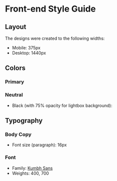 # Front-end Style Guide

## Layout

The designs were created to the following widths:

- Mobile: 375px
- Desktop: 1440px

## Colors

### Primary

### Neutral

- Black (with 75% opacity for lightbox background):

## Typography

### Body Copy

- Font size (paragraph): 16px

### Font

- Family: [Kumbh Sans](https://fonts.google.com/specimen/Kumbh+Sans)
- Weights: 400, 700
